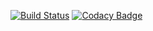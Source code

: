 [![Build Status](https://travis-ci.com/testowanieaplikacjijavaug/projekt2-crinuyi.svg?token=V5jGF3ZG72fjU5CvAMPx&branch=master)](https://travis-ci.com/testowanieaplikacjijavaug/projekt2-crinuyi) [![Codacy Badge](https://api.codacy.com/project/badge/Grade/f4d773233e9c461b89f224694f47f564)](https://www.codacy.com?utm_source=github.com&amp;utm_medium=referral&amp;utm_content=testowanieaplikacjijavaug/projekt2-crinuyi&amp;utm_campaign=Badge_Grade)